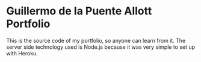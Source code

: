 Guillermo de la Puente Allott Portfolio
=========

This is the source code of my portfolio, so anyone can learn from it.
The server side technology used is Node.js because it was very simple to set up with Heroku.